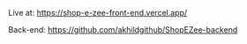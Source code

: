 Live at: https://shop-e-zee-front-end.vercel.app/

Back-end: https://github.com/akhildgithub/ShopEZee-backend


